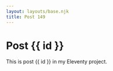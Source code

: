 ```yaml
---
layout: layouts/base.njk
title: Post 149
---
```


# Post {{ id }}

This is post {{ id }} in my Eleventy project.
